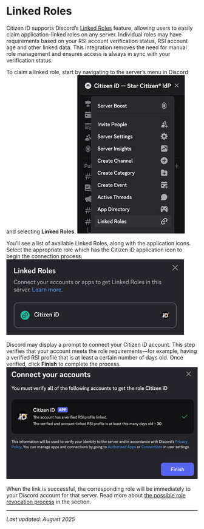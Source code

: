 # Linked Roles

Citizen iD supports Discord’s <a href="https://support.discord.com/hc/en-us/articles/10388356626711-Connections-Linked-Roles-Admins" target="_blank">Linked Roles</a> feature, allowing users to easily claim application-linked roles on any server.
Individual roles may have requirements based on your RSI account verification status, RSI account age and other linked data.
This integration removes the need for manual role management and ensures access is always in sync with your verification status.

To claim a linked role, start by navigating to the server’s menu in Discord and selecting **Linked Roles**.
![Discord server menu](/images/discord-server-menu-roles.png)

You’ll see a list of available Linked Roles, along with the application icons.
Select the appropriate role which has the Citizen iD application icon to begin the connection process.
![Discord linked roles selection](/images/discord-linkedroles-select.png)

Discord may display a prompt to connect your Citizen iD account.
This step verifies that your account meets the role requirements—for example, having a verified RSI profile that is at least a certain number of days old.
Once verified, click **Finish** to complete the process.
![Discord linked roles claim screen](/images/discord-linkedroles-claim.png)

When the link is successful, the corresponding role will be immediately to your Discord account for that server.
Read more about [the possible role revocation process](./role-revocation) in the section.

---

*Last updated: August 2025*
